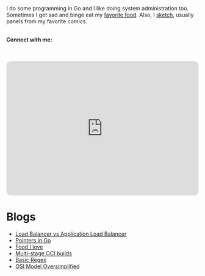 <div class="index-container">

<div class="index-sidebar">
I do some programming in Go and I like doing system administration too. Sometimes I get sad and binge eat my <a href="./like-food.html">favorite food</a>. Also, I <a href="./sketches.html">sketch</a>, usually panels from my favorite comics.<br><br>

<b>Connect with me:</b><br>
<a href="mailto:mprasadme@gmail.com" style="color: white;">Gmail</a>
<a href="https://github.com/snwzt" style="color: white;">GitHub</a>
<a href="https://www.linkedin.com/in/mdehury" style="color: white;">LinkedIn</a>
<a href="https://twitter.com/sloflayer" style="color: white;">Twitter</a>
<a href="./sketches.html" style="color: white;">Sketches</a>

<br>

<iframe style="border-radius:12px" src="https://open.spotify.com/embed/playlist/3VWmqPD3cThdZNR8RSjgMm?utm_source=generator" width="100%" height="352" frameBorder="0" allowfullscreen="" allow="autoplay; clipboard-write; encrypted-media; fullscreen; picture-in-picture" loading="lazy"></iframe>

</div>

<div class="index-main-content">

<h1>Blogs</h1>

<ul>
    <li><a href="./l4-l7-lb.html">Load Balancer vs Application Load Balancer</a></li>
    <li><a href="./ptr-go.html">Pointers in Go</a></li>
    <li><a href="./like-food.html">Food I love</a></li>
    <li><a href="./multi-stage-oci.html">Multi-stage OCI builds</a></li>
    <li><a href="./basic-regex.html">Basic Regex</a></li>
    <li><a href="./osi-model-oversimplified.html">OSI Model Oversimplified</a></li>
</ul>

</div>

</div>

<style>
.index-container {
    display: flex;
    flex-direction: row;
}

.index-sidebar {
    flex: 1;
    margin-right: 20px;
}

.index-main-content {
    flex: 1;
}

@media (max-width: 1000px) {
    .index-container {
        flex-direction: column;
    }

    .index-sidebar {
        margin-right: 0;
    }
}

</style>
